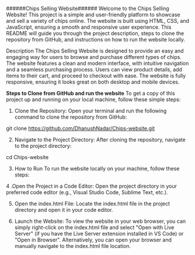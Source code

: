 ######Chips Selling Website######
Welcome to the Chips Selling Website! This project is a simple and user-friendly platform to showcase and sell a variety of chips online. The website is built using HTML, CSS, and JavaScript, ensuring a smooth and responsive user experience. This README will guide you through the project description, steps to clone the repository from GitHub, and instructions on how to run the website locally.



Description
The Chips Selling Website is designed to provide an easy and engaging way for users to browse and purchase different types of chips. The website features a clean and modern interface, with intuitive navigation and a seamless purchasing process. Users can view product details, add items to their cart, and proceed to checkout with ease. The website is fully responsive, ensuring it looks great on both desktop and mobile devices.




**Steps to Clone from GitHub and run the website**
To get a copy of this project up and running on your local machine, follow these simple steps:

1. Clone the Repository:
Open your terminal and run the following command to clone the repository from GitHub:

git clone https://github.com/DhanushNadar/Chips-website.git

2. Navigate to the Project Directory:
After cloning the repository, navigate to the project directory:

cd Chips-website

3. How to Run
To run the website locally on your machine, follow these steps:

4 .Open the Project in a Code Editor:
Open the project directory in your preferred code editor (e.g., Visual Studio Code, Sublime Text, etc.).

5. Open the index.html File:
Locate the index.html file in the project directory and open it in your code editor.

6. Launch the Website:
To view the website in your web browser, you can simply right-click on the index.html file and select "Open with Live Server" (if you have the Live Server extension installed in VS Code) or "Open in Browser". Alternatively, you can open your browser and manually navigate to the index.html file location.
